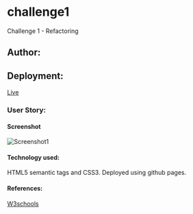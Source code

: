 # challenge1
Challenge 1 - Refactoring

## Author: 

## Deployment:
[Live]()

### User Story:



#### Screenshot
![Screenshot1]()


#### Technology used:
HTML5 semantic tags and CSS3. Deployed using github pages.


#### References:
[W3schools]()

